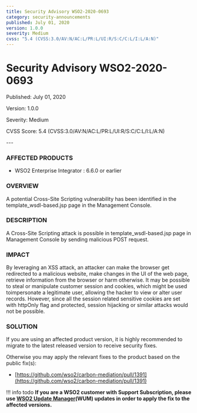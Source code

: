 ```yaml
---
title: Security Advisory WSO2-2020-0693
category: security-announcements
published: July 01, 2020
version: 1.0.0
severity: Medium
cvss: "5.4 (CVSS:3.0/AV:N/AC:L/PR:L/UI:R/S:C/C:L/I:L/A:N)"
---
```


# Security Advisory WSO2-2020-0693

<p class="doc-info">Published: July 01, 2020</p>
<p class="doc-info">Version: 1.0.0</p>
<p class="doc-info">Severity: Medium</p>
<p class="doc-info">CVSS Score: 5.4 (CVSS:3.0/AV:N/AC:L/PR:L/UI:R/S:C/C:L/I:L/A:N)</p>
---

### AFFECTED PRODUCTS
* WSO2 Enterprise Integrator : 6.6.0 or earlier

### OVERVIEW
A potential Cross-Site Scripting vulnerability has been identified in the template_wsdl-based.jsp page in the Management Console.


### DESCRIPTION
A Cross-Site Scripting attack is possible in template_wsdl-based.jsp page in Management Console by sending malicious POST request.


### IMPACT
By leveraging an XSS attack, an attacker can make the browser get redirected to a malicious website, make changes in the UI of the web page, retrieve information from the browser or harm otherwise. It may be possible to steal or manipulate customer session and cookies, which might be used toimpersonate a legitimate user, allowing the hacker to view or alter user records. However, since all the session related sensitive cookies are set with httpOnly flag and protected, session hijacking or similar attacks would not be possible.


### SOLUTION
If you are using an affected product version, it is highly recommended to migrate to the latest released version to receive security fixes.

Otherwise you may apply the relevant fixes to the product based on the public fix(s):

* [https://github.com/wso2/carbon-mediation/pull/1391](https://github.com/wso2/carbon-mediation/pull/1391)


!!! info todo
    **If you are a WSO2 customer with Support Subscription, please use [WSO2 Update Manager](https://wso2.com/updates/wum)(WUM) updates in order to apply the fix to the affected versions.**
